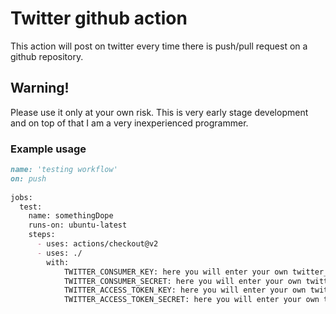 # Twitter github action

This action will post on twitter every time there is push/pull request on a github repository.

## Warning!

Please use it only at your own risk. This is very early stage development and on top of that I am a very inexperienced programmer.

### Example usage

```md
name: 'testing workflow'
on: push
  
jobs:
  test:
    name: somethingDope
    runs-on: ubuntu-latest
    steps:
      - uses: actions/checkout@v2
      - uses: ./
        with:
            TWITTER_CONSUMER_KEY: here you will enter your own twitter_consumer_key
            TWITTER_CONSUMER_SECRET: here you will enter your own twitter_consumer_secret
            TWITTER_ACCESS_TOKEN_KEY: here you will enter your own twitter_access_token_key
            TWITTER_ACCESS_TOKEN_SECRET: here you will enter your own twitter_access_token_secret
```